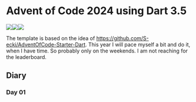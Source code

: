 # Advent of Code 2024 using Dart 3.5

![](https://img.shields.io/badge/day%20📅-22-blue)![](https://img.shields.io/badge/days%20completed-14-red)![](https://img.shields.io/badge/stars%20⭐-32-yellow)


The template is based on the idea of https://github.com/S-ecki/AdventOfCode-Starter-Dart. This year I will pace myself a bit and do it, when I have time. So probably only on the weekends. I am not reaching for the leaderboard.

<!--- advent_readme_stars table --->

<!--- advent_readme_stars table --->

## Diary

### Day 01

